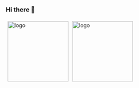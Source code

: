 ### Hi there 👋

<img src="https://github-readme-stats.vercel.app/api?username=rayhomie&show_icons=true" alt="logo" height="160" align="left" style="margin: 5px; margin-bottom: 20px;" /> 

<img src="https://github-profile-trophy.vercel.app/?username=rayhomie&theme=flat&column=7" alt="logo" height="160" align="left" style="margin: 5px; margin-bottom: 20px;" />

<!--
**rayhomie/rayhomie** is a ✨ _special_ ✨ repository because its `README.md` (this file) appears on your GitHub profile.

Here are some ideas to get you started:

- 🔭 I’m currently working on ...
- 🌱 I’m currently learning ...
- 👯 I’m looking to collaborate on ...
- 🤔 I’m looking for help with ...
- 💬 Ask me about ...
- 📫 How to reach me: ...
- 😄 Pronouns: ...
- ⚡ Fun fact: ...
-->
